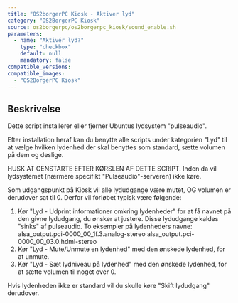 ```yaml
---
title: "OS2borgerPC Kiosk - Aktiver lyd"
category: "OS2BorgerPC Kiosk"
source: os2borgerpc/os2borgerpc_kiosk/sound_enable.sh
parameters:
  - name: "Aktivér lyd?"
    type: "checkbox"
    default: null
    mandatory: false
compatible_versions:
compatible_images:
  - "OS2BorgerPC Kiosk"
---
```


## Beskrivelse
Dette script installerer eller fjerner Ubuntus lydsystem "pulseaudio".

Efter installation heraf kan du benytte alle scripts under kategorien "Lyd" til at vælge hvilken lydenhed der skal benyttes som standard, sætte volumen på dem og deslige.

HUSK AT GENSTARTE EFTER KØRSLEN AF DETTE SCRIPT. 
Inden da vil lydsystemet (nærmere specifikt "Pulseaudio"-serveren) ikke køre.

Som udgangspunkt på Kiosk vil alle lydudgange være mutet, OG volumen er derudover sat til 0. Derfor vil forløbet typisk være følgende:
1.  Kør "Lyd - Udprint informationer omkring lydenheder" for at få navnet på den givne lydudgang, du ønsker at justere. 
     Disse lydudgange kaldes "sinks" af pulseaudio.
     To eksempler på lydenheders navne:
     alsa_output.pci-0000_00_1f.3.analog-stereo
     alsa_output.pci-0000_00_03.0.hdmi-stereo
2. Kør "Lyd - Mute/Unmute en lydenhed" med den ønskede lydenhed, for at unmute.
3. Kør "Lyd - Sæt lydniveau på lydenhed" med den ønskede lydenhed, for at sætte volumen til noget over 0.

Hvis lydenheden ikke er standard vil du skulle køre "Skift lydudgang" derudover.